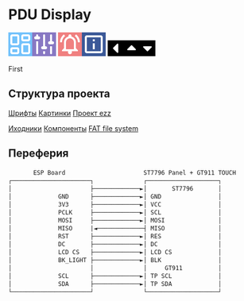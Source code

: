 
# PDU Display


![alt](/icons/data.png)![alt](/icons/setting.png) 
![alt](/icons/notation.png)![alt](/icons/system.png) 
![alt](/icons/control_left.png)![alt](/icons/control_right.png)![alt](/icons/control_down.png)

First

## Структура проекта

[Шрифты](/fonts/)
[Картинки](/icons/)
[Проект ezz](/ezz/)

[Иходники](/main/)
[Компоненты](/components/)
[FAT file system](/data/)




## Переферия

```
       ESP Board                      ST7796 Panel + GT911 TOUCH
┌──────────────────────┐              ┌────────────────────┐
│                      ├─────────────►│       ST7796       │
│             GND      ├─────────────►│ GND                │
│             3V3      ├─────────────►│ VCC                │
│             PCLK     ├─────────────►│ SCL                │
│             MOSI     ├─────────────►│ MOSI               │
│             MISO     |◄─────────────┤ MISO               │
│             RST      ├─────────────►│ RES                │
│             DC       ├─────────────►│ DC                 │
│             LCD CS   ├─────────────►│ LCD CS             │
│             BK_LIGHT ├─────────────►│ BLK                │
│                      │              │     GT911          │
│             SCL      ├─────────────►│ TP SCL             │
│             SDA      ├─────────────►│ TP SDA             │
└──────────────────────┘              └────────────────────┘
```
